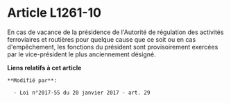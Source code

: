 # Article L1261-10

En cas de vacance de la présidence de l'Autorité de régulation des activités ferroviaires et routières pour quelque cause que
ce soit ou en cas d'empêchement, les fonctions du président sont provisoirement exercées par le vice-président le plus
anciennement désigné.

**Liens relatifs à cet article**

	**Modifié par**:

	  - Loi n°2017-55 du 20 janvier 2017 - art. 29
